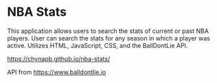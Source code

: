 # NBA Stats

This application allows users to search the stats of current or past NBA players. User can search the stats for any season in which a player was active.
Utilizes HTML, JavaScript, CSS, and the BallDontLie API.

https://chynapb.github.io/nba-stats/

API from https://www.balldontlie.io
